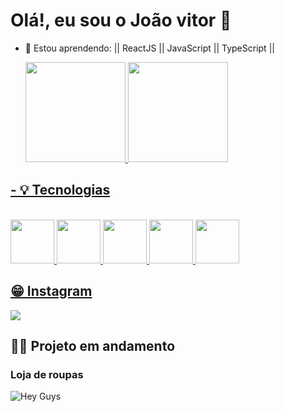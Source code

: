# Olá!, eu sou o João vitor 👋

- 🌱 Estou aprendendo: || ReactJS || JavaScript || TypeScript ||

  <a href="https://github.com/Jovi-souza">
  <img height="160em" src="https://github-readme-stats.vercel.app/api?username=Jovi-souza&show_icons=true&theme=dark&include_all_commits=true&count_private=true"/>
  <img height="160em" src="https://github-readme-stats.vercel.app/api/top-langs/?username=Jovi-souza&layout=compact&langs_count=7&theme=dark"/>
</div>
   
  ## - 💡 Tecnologias
 
<div style="display: inline_block"><br>
  <img src="https://cdn.jsdelivr.net/gh/devicons/devicon/icons/html5/html5-original.svg" width="70px"/>
  <img src="https://cdn.jsdelivr.net/gh/devicons/devicon/icons/css3/css3-original.svg" width="70px"/>
  <img src="https://cdn.jsdelivr.net/gh/devicons/devicon/icons/react/react-original.svg" width="70px" />
  <img src="https://cdn.jsdelivr.net/gh/devicons/devicon/icons/javascript/javascript-original.svg" width="70px"/>
  <img src="https://cdn.jsdelivr.net/gh/devicons/devicon/icons/typescript/typescript-original.svg" width="70px"/>
</div>

  
  ## 😁 Instagram
  
<div> 
  <a href="https://www.instagram.com/um_vitor_qualquer/" target="_blank"><img src="https://img.shields.io/badge/-Instagram-%23E4405F?style=for-the-badge&logo=instagram&logoColor=white" target="_blank"></a>
</div>


## 👨‍💻 Projeto em andamento

### Loja de roupas
![Hey Guys](https://user-images.githubusercontent.com/102324315/183136700-fba83db9-4ac4-4dc8-a087-86e4809d65e5.jpg)

